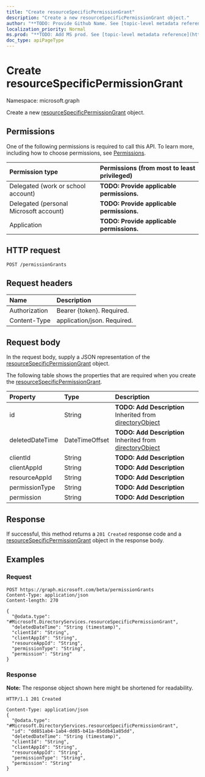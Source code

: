 ```yaml
---
title: "Create resourceSpecificPermissionGrant"
description: "Create a new resourceSpecificPermissionGrant object."
author: "**TODO: Provide Github Name. See [topic-level metadata reference](https://msgo.azurewebsites.net/add/document/guidelines/metadata.html#topic-level-metadata)**"
localization_priority: Normal
ms.prod: "**TODO: Add MS prod. See [topic-level metadata reference](https://msgo.azurewebsites.net/add/document/guidelines/metadata.html#topic-level-metadata)**"
doc_type: apiPageType
---
```


# Create resourceSpecificPermissionGrant
Namespace: microsoft.graph

Create a new [resourceSpecificPermissionGrant](../resources/resourcespecificpermissiongrant.md) object.

## Permissions
One of the following permissions is required to call this API. To learn more, including how to choose permissions, see [Permissions](/graph/permissions-reference).

|Permission type|Permissions (from most to least privileged)|
|:---|:---|
|Delegated (work or school account)|**TODO: Provide applicable permissions.**|
|Delegated (personal Microsoft account)|**TODO: Provide applicable permissions.**|
|Application|**TODO: Provide applicable permissions.**|

## HTTP request

<!-- {
  "blockType": "ignored"
}
-->
``` http
POST /permissionGrants
```

## Request headers
|Name|Description|
|:---|:---|
|Authorization|Bearer {token}. Required.|
|Content-Type|application/json. Required.|

## Request body
In the request body, supply a JSON representation of the [resourceSpecificPermissionGrant](../resources/resourcespecificpermissiongrant.md) object.

The following table shows the properties that are required when you create the [resourceSpecificPermissionGrant](../resources/resourcespecificpermissiongrant.md).

|Property|Type|Description|
|:---|:---|:---|
|id|String|**TODO: Add Description** Inherited from [directoryObject](../resources/directoryobject.md)|
|deletedDateTime|DateTimeOffset|**TODO: Add Description** Inherited from [directoryObject](../resources/directoryobject.md)|
|clientId|String|**TODO: Add Description**|
|clientAppId|String|**TODO: Add Description**|
|resourceAppId|String|**TODO: Add Description**|
|permissionType|String|**TODO: Add Description**|
|permission|String|**TODO: Add Description**|



## Response

If successful, this method returns a `201 Created` response code and a [resourceSpecificPermissionGrant](../resources/resourcespecificpermissiongrant.md) object in the response body.

## Examples

### Request
<!-- {
  "blockType": "request",
  "name": "create_resourcespecificpermissiongrant_from_permissiongrants"
}
-->
``` http
POST https://graph.microsoft.com/beta/permissionGrants
Content-Type: application/json
Content-length: 270

{
  "@odata.type": "#Microsoft.DirectoryServices.resourceSpecificPermissionGrant",
  "deletedDateTime": "String (timestamp)",
  "clientId": "String",
  "clientAppId": "String",
  "resourceAppId": "String",
  "permissionType": "String",
  "permission": "String"
}
```


### Response
**Note:** The response object shown here might be shortened for readability.
<!-- {
  "blockType": "response",
  "truncated": true,
  "@odata.type": "Microsoft.DirectoryServices.resourceSpecificPermissionGrant"
}
-->
``` http
HTTP/1.1 201 Created

Content-Type: application/json
{
  "@odata.type": "#Microsoft.DirectoryServices.resourceSpecificPermissionGrant",
  "id": "dd851ab4-1ab4-dd85-b41a-85ddb41a85dd",
  "deletedDateTime": "String (timestamp)",
  "clientId": "String",
  "clientAppId": "String",
  "resourceAppId": "String",
  "permissionType": "String",
  "permission": "String"
}
```

